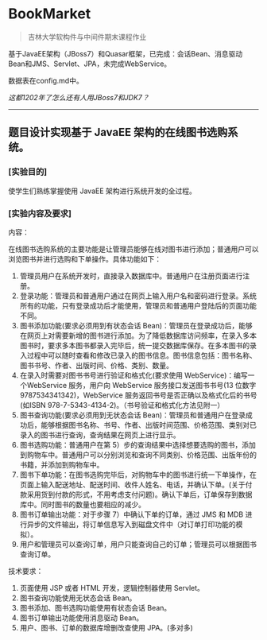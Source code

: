 # BookMarket

> 吉林大学软构件与中间件期末课程作业

基于JavaEE架构（JBoss7）和Quasar框架，已完成：会话Bean、消息驱动Bean和JMS、Servlet、JPA，未完成WebService。

数据表在config.md中。

*这都1202年了怎么还有人用JBoss7和JDK7？*

-----

## 题目设计实现基于 JavaEE 架构的在线图书选购系统。

### [实验目的] 

使学生们熟练掌握使用 JavaEE 架构进行系统开发的全过程。

### [实验内容及要求] 

内容：

在线图书选购系统的主要功能是让管理员能够在线对图书进行添加；普通用户可以浏览图书并进行选购和下单操作。具体功能如下：

  1. 管理员用户在系统开发时，直接录入数据库中。普通用户在注册页面进行注册。
  2. 登录功能：管理员和普通用户通过在网页上输入用户名和密码进行登录。系统所有的功能，只有登录成功后才能使用，管理员和普通用户登陆后的页面功能不同。
  3. 图书添加功能(要求必须用到有状态会话 Bean)：管理员在登录成功后，能够在网页上对需要新增的图书进行添加。为了降低数据库访问频率，在录入多本图书时，要求多本图书都录入完毕后，统一提交数据库保存。在多本图书的录入过程中可以随时查看和修改已录入的图书信息。图书信息包括：图书名称、图书书号、作者、出版时间、价格、类别、数量。
  4. 在录入时需要对图书书号进行验证和格式化(要求使用 WebService)：编写一个WebService 服务，用户向 WebService 服务接口发送图书书号(13 位数字9787534341342)，WebService 服务返回书号是否正确以及格式化后的书号(如ISBN 978-7-5343-4134-2)。（书号验证和格式化方法见附一）
  5. 图书查询功能(要求必须用到无状态会话 Bean)：管理员和普通用户在登录成功后，能够根据图书名称、书号、作者、出版时间范围、价格范围、类别对已录入的图书进行查询，查询结果在网页上进行显示。
  6. 图书选购功能：普通用户在第 5）步的查询结果中选择想要选购的图书，添加到购物车中。普通用户可以分别浏览和查询不同类别、价格范围、出版年份的书籍，并添加到购物车中。
  7. 图书下单功能：在图书选购完毕后，对购物车中的图书进行统一下单操作，在页面上输入配送地址、配送时间、收件人姓名、电话，并确认下单。(关于付款采用货到付款的形式，不用考虑支付问题)。确认下单后，订单保存到数据库中。同时图书的数量也要相应的减少。
  8. 图书订单输出功能：对于步骤 7）中确认下单的订单，通过 JMS 和 MDB 进行异步的文件输出，将订单信息写入到磁盘文件中（对订单打印功能的模拟）。
  9. 用户和管理员可以查询订单，用户只能查询自己的订单；管理员可以根据图书查询订单。

技术要求：

1. 页面使用 JSP 或者 HTML 开发，逻辑控制器使用 Servlet。
2. 图书查询功能使用无状态会话 Bean。
3. 图书添加、图书选购功能使用有状态会话 Bean。
4. 图书订单输出功能使用消息驱动 Bean。
5. 用户、图书、订单的数据库增删改查使用 JPA。(多对多) 

